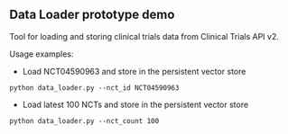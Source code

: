 ## Data Loader prototype demo

Tool for loading and storing clinical trials data from Clinical Trials API v2.

Usage examples:

* Load NCT04590963 and store in the persistent vector store
```
python data_loader.py --nct_id NCT04590963
```

* Load latest 100 NCTs and store in the persistent vector store
```
python data_loader.py --nct_count 100
```
